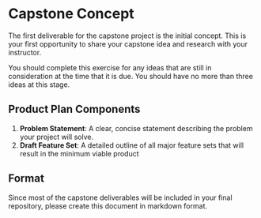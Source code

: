 # Capstone Concept
The first deliverable for the capstone project is the initial concept. This is your first opportunity to share your capstone idea and research with your instructor.

You should complete this exercise for any ideas that are still in consideration at the time that it is due. You should have no more than three ideas at this stage.

## Product Plan Components
1. __Problem Statement__: A clear, concise statement describing the problem your project will solve.
1. __Draft Feature Set__: A detailed outline of all major feature sets that will result in the minimum viable product

## Format
Since most of the capstone deliverables will be included in your final repository, please create this document in markdown format.
